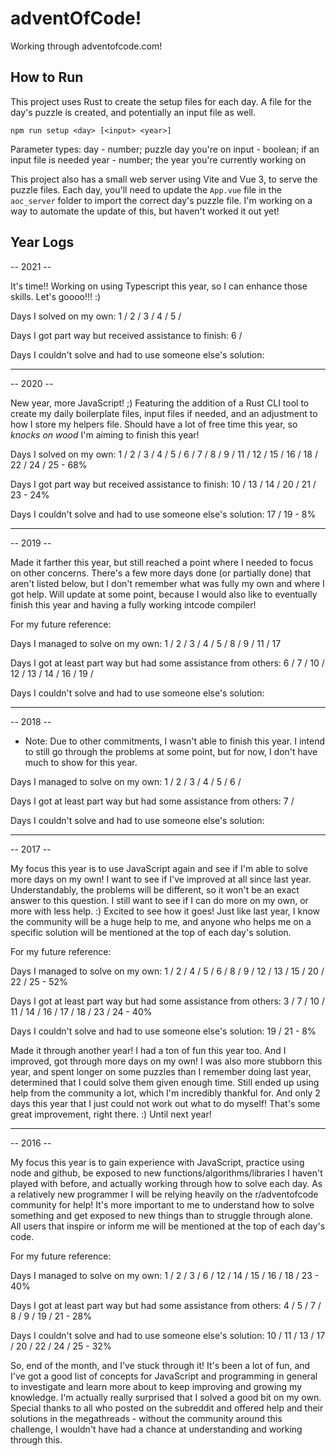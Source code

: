 # adventOfCode!

Working through adventofcode.com!

## How to Run

This project uses Rust to create the setup files for each day. A file for the day's puzzle is created, and potentially an input file as well.

```node
npm run setup <day> [<input> <year>]
```

Parameter types:
day - number; puzzle day you're on
input - boolean; if an input file is needed
year - number; the year you're currently working on

This project also has a small web server using Vite and Vue 3, to serve the puzzle files. Each day, you'll need to update the `App.vue` file in the `aoc_server` folder to import the correct day's puzzle file. I'm working on a way to automate the update of this, but haven't worked it out yet!

## Year Logs

-- 2021 --

It's time!! Working on using Typescript this year, so I can enhance those skills. Let's goooo!!! :)

Days I solved on my own: 1 / 2 / 3 / 4 / 5 /

Days I got part way but received assistance to finish: 6 /

Days I couldn't solve and had to use someone else's solution:

---

-- 2020 --

New year, more JavaScript! ;) Featuring the addition of a Rust CLI tool to create my daily boilerplate files, input files if needed, and an adjustment to how I store my helpers file. Should have a lot of free time this year, so _knocks on wood_ I'm aiming to finish this year!

Days I solved on my own: 1 / 2 / 3 / 4 / 5 / 6 / 7 / 8 / 9 / 11 / 12 / 15 / 16 / 18 / 22 / 24 / 25 - 68%

Days I got part way but received assistance to finish: 10 / 13 / 14 / 20 / 21 / 23 - 24%

Days I couldn't solve and had to use someone else's solution: 17 / 19 - 8%

---

-- 2019 --

Made it farther this year, but still reached a point where I needed to focus on other concerns. There's a few more days done (or partially done) that aren't listed below, but I don't remember what was fully my own and where I got help. Will update at some point, because I would also like to eventually finish this year and having a fully working intcode compiler!

For my future reference:

Days I managed to solve on my own: 1 / 2 / 3 / 4 / 5 / 8 / 9 / 11 / 17

Days I got at least part way but had some assistance from others: 6 / 7 / 10 / 12 / 13 / 14 / 16 / 19 /

Days I couldn't solve and had to use someone else's solution:

---

-- 2018 --

- Note: Due to other commitments, I wasn't able to finish this year. I intend to still go through the problems at some point, but for now, I don't have much to show for this year.

Days I managed to solve on my own: 1 / 2 / 3 / 4 / 5 / 6 /

Days I got at least part way but had some assistance from others: 7 /

Days I couldn't solve and had to use someone else's solution:

---

-- 2017 --

My focus this year is to use JavaScript again and see if I'm able to solve more days on my own! I want to see if I've improved at all since last year. Understandably, the problems will be different, so it won't be an exact answer to this question. I still want to see if I can do more on my own, or more with less help. :) Excited to see how it goes! Just like last year, I know the community will be a huge help to me, and anyone who helps me on a specific solution will be mentioned at the top of each day's solution.

For my future reference:

Days I managed to solve on my own: 1 / 2 / 4 / 5 / 6 / 8 / 9 / 12 / 13 / 15 / 20 / 22 / 25 - 52%

Days I got at least part way but had some assistance from others: 3 / 7 / 10 / 11 / 14 / 16 / 17 / 18 / 23 / 24 - 40%

Days I couldn't solve and had to use someone else's solution: 19 / 21 - 8%

Made it through another year! I had a ton of fun this year too. And I improved, got through more days on my own! I was also more stubborn this year, and spent longer on some puzzles than I remember doing last year, determined that I could solve them given enough time. Still ended up using help from the community a lot, which I'm incredibly thankful for. And only 2 days this year that I just could not work out what to do myself! That's some great improvement, right there. :) Until next year!

---

-- 2016 --

My focus this year is to gain experience with JavaScript, practice using node and github, be exposed to new functions/algorithms/libraries I haven't played with before, and actually working through how to solve each day. As a relatively new programmer I will be relying heavily on the r/adventofcode community for help! It's more important to me to understand how to solve something and get exposed to new things than to struggle through alone. All users that inspire or inform me will be mentioned at the top of each day's code.

For my future reference:

Days I managed to solve on my own:
1 / 2 / 3 / 6 / 12 / 14 / 15 / 16 / 18 / 23 - 40%

Days I got at least part way but had some assistance from others:
4 / 5 / 7 / 8 / 9 / 19 / 21 - 28%

Days I couldn't solve and had to use someone else's solution:
10 / 11 / 13 / 17 / 20 / 22 / 24 / 25 - 32%

So, end of the month, and I've stuck through it! It's been a lot of fun, and I've got a good list of concepts for JavaScript and programming in general to investigate and learn more about to keep improving and growing my knowledge. I'm actually really surprised that I solved a good bit on my own. Special thanks to all who posted on the subreddit and offered help and their solutions in the megathreads - without the community around this challenge, I wouldn't have had a chance at understanding and working through this.
